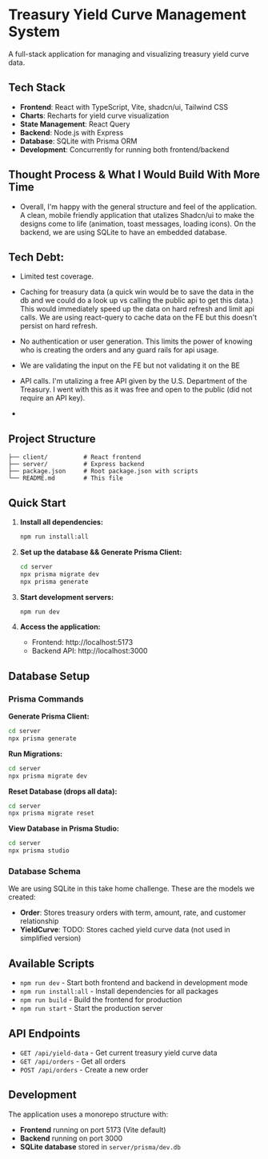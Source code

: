 # Treasury Yield Curve Management System

A full-stack application for managing and visualizing treasury yield curve data.

## Tech Stack

- **Frontend**: React with TypeScript, Vite, shadcn/ui, Tailwind CSS
- **Charts**: Recharts for yield curve visualization
- **State Management**: React Query
- **Backend**: Node.js with Express
- **Database**: SQLite with Prisma ORM
- **Development**: Concurrently for running both frontend/backend

## Thought Process & What I Would Build With More Time
- Overall, I'm happy with the general structure and feel of the application. A clean, mobile friendly application that utalizes Shadcn/ui to make the designs come to life (animation, toast messages, loading icons). On the backend, we are using SQLite to have an embedded database. 

## Tech Debt:
- Limited test coverage.
- Caching for treasury data (a quick win would be to save the data in the db and we could do a look up vs calling the public api to get this data.) This would immediately speed up the data on hard refresh and limit api calls. We are using react-query to cache data on the FE but this doesn't persist on hard refresh. 
- No authentication or user generation. This limits the power of knowing who is creating the orders and any guard rails for api usage. 

- We are validating the input on the FE but not validating it on the BE 

- API calls. I'm utalizing a free API given by the U.S. Department of the Treasury. I went with this as it was free and open to the public (did not require an API key). 
- 

## Project Structure

```
├── client/          # React frontend
├── server/          # Express backend
├── package.json     # Root package.json with scripts
└── README.md        # This file
```

## Quick Start

1. **Install all dependencies:**
   ```bash
   npm run install:all
   ```

2. **Set up the database && Generate Prisma Client:**
   ```bash
   cd server
   npx prisma migrate dev
   npx prisma generate
   ```

3. **Start development servers:**
   ```bash
   npm run dev
   ```

4. **Access the application:**
   - Frontend: http://localhost:5173
   - Backend API: http://localhost:3000

## Database Setup

### Prisma Commands

**Generate Prisma Client:**
```bash
cd server
npx prisma generate
```

**Run Migrations:**
```bash
cd server
npx prisma migrate dev
```

**Reset Database (drops all data):**
```bash
cd server
npx prisma migrate reset
```

**View Database in Prisma Studio:**
```bash
cd server
npx prisma studio
```

### Database Schema

We are using SQLite in this take home challenge. These are the models we created:
- **Order**: Stores treasury orders with term, amount, rate, and customer relationship
- **YieldCurve**: TODO: Stores cached yield curve data (not used in simplified version) 

## Available Scripts

- `npm run dev` - Start both frontend and backend in development mode
- `npm run install:all` - Install dependencies for all packages
- `npm run build` - Build the frontend for production
- `npm run start` - Start the production server

## API Endpoints

- `GET /api/yield-data` - Get current treasury yield curve data
- `GET /api/orders` - Get all orders
- `POST /api/orders` - Create a new order

## Development

The application uses a monorepo structure with:
- **Frontend** running on port 5173 (Vite default)
- **Backend** running on port 3000
- **SQLite database** stored in `server/prisma/dev.db` 